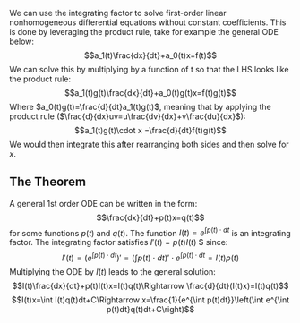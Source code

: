 We can use the integrating factor to solve first-order linear nonhomogeneous differential equations without constant coefficients.
This is done by leveraging the product rule, take for example the general ODE below:
$$a_1(t)\frac{dx}{dt}+a_0(t)x=f(t)$$
We can solve this by multiplying by a function of t so that the LHS looks like the product rule:
$$a_1(t)g(t)\frac{dx}{dt}+a_0(t)g(t)x=f(t)g(t)$$
Where $a_0(t)g(t)=\frac{d}{dt}a_1(t)g(t)$, meaning that by applying the product rule ($\frac{d}{dx}uv=u\frac{dv}{dx}+v\frac{du}{dx}$):
$$a_1(t)g(t)\cdot x =\frac{d}{dt}f(t)g(t)$$
We would then integrate this after rearranging both sides and then solve for $x$.
## The Theorem
A general 1st order ODE can be written in the form:
$$\frac{dx}{dt}+p(t)x=q(t)$$
for some functions $p(t)$ and $q(t)$. The function $I(t)=e^{\int p(t)\cdot dt}$ is an integrating factor. The integrating factor satisfies $I'(t)=p(t)I(t)$ $ since:
$$I'(t)=(e^{\int p(t)\cdot dt})'=\left(\int p(t)\cdot dt\right)'\cdot e^{\int p(t)\cdot dt}=I(t)p(t)$$
Multiplying the ODE by $I(t)$ leads to the general solution:
$$I(t)\frac{dx}{dt}+p(t)I(t)x=I(t)q(t)\Rightarrow \frac{d}{dt}(I(t)x)=I(t)q(t)$$
$$I(t)x=\int I(t)q(t)dt+C\Rightarrow x=\frac{1}{e^{\int p(t)dt}}\left(\int e^{\int p(t)dt}q(t)dt+C\right)$$
